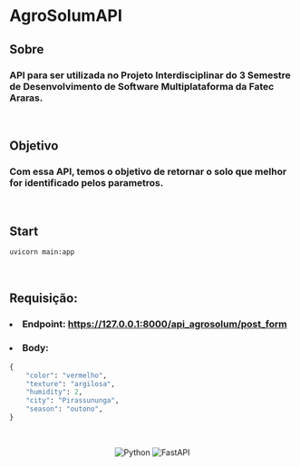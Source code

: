 
# AgroSolumAPI

## Sobre

### API para ser utilizada no Projeto Interdisciplinar do 3 Semestre de Desenvolvimento de Software Multiplataforma da Fatec Araras.
<br>

## Objetivo

### Com essa API, temos o objetivo de retornar o solo que melhor for identificado pelos parametros.
<br>


## Start

```cmd
uvicorn main:app
```
<br>

## Requisição:

### <li> Endpoint: https://127.0.0.1:8000/api_agrosolum/post_form </li>

### <li> Body: </li>
    
```python
{
    "color": "vermelho",
    "texture": "argilosa",
    "humidity": 2,
    "city": "Pirassununga",
    "season": "outono",
}
```
<br>
<center>

![Python](https://img.shields.io/badge/python-3670A0?style=for-the-badge&logo=python&logoColor=ffdd54) ![FastAPI](https://img.shields.io/badge/FastAPI-005571?style=for-the-badge&logo=fastapi) 

</center>